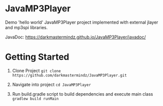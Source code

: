 # JavaMP3Player
Demo 'hello world' JavaMP3Player project implemented with external jlayer and mp3spi libraries.

JavaDoc: https://darkmastermindz.github.io/JavaMP3Player/javadoc/

# Getting Started
1. Clone Project
`git clone https://github.com/darkmastermindz/JavaMP3Player.git`

2. Navigate into project
`cd JavaMP3Player`

3. Run build.gradle script to build dependencies and execute main class
`gradlew build runMain`
